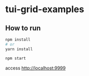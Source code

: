 # tui-grid-examples

## How to run

```bash
npm install
# or
yarn install
```

```bash
npm start
```

access [http://localhost:9999](http://localhost:9999)
